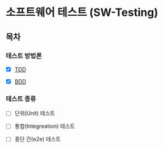 # 소프트웨어 테스트 (SW-Testing)
## 목차
### 테스트 방법론
- [x] [TDD](https://github.com/snghyun331/study-cs/blob/main/Testing/tdd.md)

- [x] [BDD](https://github.com/snghyun331/study-cs/blob/main/Testing/bdd.md)

### 테스트 종류
- [ ] 단위(Unit) 테스트

- [ ] 통합(Integreation) 테스트

- [ ] 종단 간(e2e) 테스트
